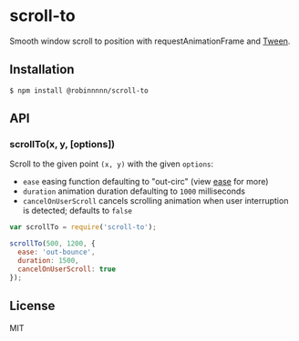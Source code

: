 
# scroll-to

  Smooth window scroll to position with requestAnimationFrame and [Tween](https://github.com/component/tween).

## Installation

    $ npm install @robinnnnn/scroll-to

## API

### scrollTo(x, y, [options])

  Scroll to the given point `(x, y)` with the given `options`:

  - `ease` easing function defaulting to "out-circ" (view [ease](https://github.com/component/ease) for more)
  - `duration` animation duration defaulting to `1000` milliseconds
  - `cancelOnUserScroll` cancels scrolling animation when user interruption is detected; defaults to `false`

```js
var scrollTo = require('scroll-to');

scrollTo(500, 1200, {
  ease: 'out-bounce',
  duration: 1500,
  cancelOnUserScroll: true
});
```

## License

  MIT
